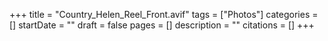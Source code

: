 +++
title = "Country_Helen_Reel_Front.avif"
tags = ["Photos"]
categories = []
startDate = ""
draft = false
pages = []
description = ""
citations = []
+++
